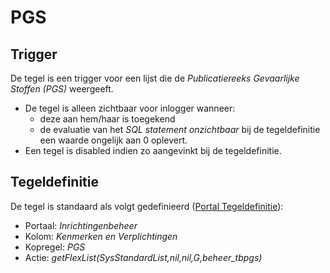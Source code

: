# PGS

## Trigger

De tegel is een trigger voor een lijst die de _Publicatiereeks Gevaarlijke Stoffen (PGS)_ weergeeft.

- De tegel is alleen zichtbaar voor inlogger wanneer:
  - deze aan hem/haar is toegekend
  - de evaluatie van het _SQL statement onzichtbaar_ bij de tegeldefinitie een waarde ongelijk aan 0 oplevert.
- Een tegel is disabled indien zo aangevinkt bij de tegeldefinitie.

## Tegeldefinitie

De tegel is standaard als volgt gedefinieerd ([Portal Tegeldefinitie](../../../../instellen_inrichten/portaldefinitie/portal_tegel.md)):

- Portaal: _Inrichtingenbeheer_
- Kolom: _Kenmerken en Verplichtingen_
- Kopregel: _PGS_
- Actie: _getFlexList(SysStandardList,nil,nil,G,beheer_tbpgs)_
